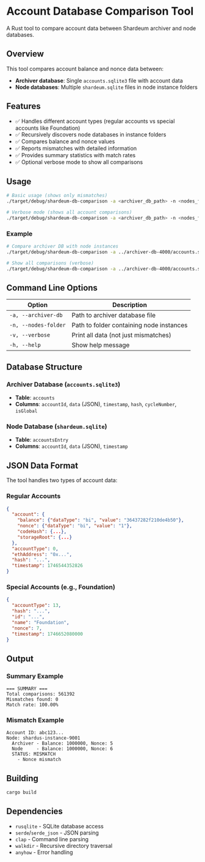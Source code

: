 # Account Database Comparison Tool

A Rust tool to compare account data between Shardeum archiver and node databases.

## Overview

This tool compares account balance and nonce data between:
- **Archiver database**: Single `accounts.sqlite3` file with account data
- **Node databases**: Multiple `shardeum.sqlite` files in node instance folders

## Features

- ✅ Handles different account types (regular accounts vs special accounts like Foundation)
- ✅ Recursively discovers node databases in instance folders
- ✅ Compares balance and nonce values
- ✅ Reports mismatches with detailed information
- ✅ Provides summary statistics with match rates
- ✅ Optional verbose mode to show all comparisons

## Usage

```bash
# Basic usage (shows only mismatches)
./target/debug/shardeum-db-comparison -a <archiver_db_path> -n <nodes_folder_path>

# Verbose mode (shows all account comparisons)
./target/debug/shardeum-db-comparison -a <archiver_db_path> -n <nodes_folder_path> -v
```

### Example

```bash
# Compare archiver DB with node instances
./target/debug/shardeum-db-comparison -a ../archiver-db-4000/accounts.sqlite3 -n ../shardeum/instances

# Show all comparisons (verbose)
./target/debug/shardeum-db-comparison -a ../archiver-db-4000/accounts.sqlite3 -n ../shardeum/instances -v
```

## Command Line Options

| Option | Description |
|--------|-------------|
| `-a, --archiver-db` | Path to archiver database file |
| `-n, --nodes-folder` | Path to folder containing node instances |
| `-v, --verbose` | Print all data (not just mismatches) |
| `-h, --help` | Show help message |

## Database Structure

### Archiver Database (`accounts.sqlite3`)
- **Table**: `accounts`
- **Columns**: `accountId`, `data` (JSON), `timestamp`, `hash`, `cycleNumber`, `isGlobal`

### Node Database (`shardeum.sqlite`)
- **Table**: `accountsEntry`
- **Columns**: `accountId`, `data` (JSON), `timestamp`

## JSON Data Format

The tool handles two types of account data:

### Regular Accounts
```json
{
  "account": {
    "balance": {"dataType": "bi", "value": "36437282f210de4b50"},
    "nonce": {"dataType": "bi", "value": "1"},
    "codeHash": {...},
    "storageRoot": {...}
  },
  "accountType": 0,
  "ethAddress": "0x...",
  "hash": "...",
  "timestamp": 1746544352826
}
```

### Special Accounts (e.g., Foundation)
```json
{
  "accountType": 13,
  "hash": "...",
  "id": "...",
  "name": "Foundation",
  "nonce": 7,
  "timestamp": 1746652080000
}
```

## Output

### Summary Example
```
=== SUMMARY ===
Total comparisons: 561392
Mismatches found: 0
Match rate: 100.00%
```

### Mismatch Example
```
Account ID: abc123...
Node: shardus-instance-9001
  Archiver - Balance: 1000000, Nonce: 5
  Node     - Balance: 1000000, Nonce: 6
  STATUS: MISMATCH
    - Nonce mismatch
```

## Building

```bash
cargo build
```

## Dependencies

- `rusqlite` - SQLite database access
- `serde`/`serde_json` - JSON parsing
- `clap` - Command line parsing
- `walkdir` - Recursive directory traversal
- `anyhow` - Error handling
